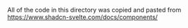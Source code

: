 All of the code in this directory was copied and pasted from https://www.shadcn-svelte.com/docs/components/
